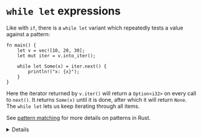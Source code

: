 # `while let` expressions

Like with `if`, there is a `while let` variant which repeatedly tests a value
against a pattern:

```rust,editable
fn main() {
    let v = vec![10, 20, 30];
    let mut iter = v.into_iter();

    while let Some(x) = iter.next() {
        println!("x: {x}");
    }
}
```

Here the iterator returned by `v.iter()` will return a `Option<i32>` on every
call to `next()`. It returns `Some(x)` until it is done, after which it will
return `None`. The `while let` lets us keep iterating through all items.

See [pattern matching](../pattern-matching.md) for more details on patterns in
Rust.


<details>

* Point out that the `while let` loop will keep going as long as there is an value to unwrap.   
* You could rewrite the `while let` loop as an infinite loop with an if statement that breaks when there is no value to unwrap for `iter.next()`. The `while let` provides syntactic sugar for the above scenario. 
    
</details>
